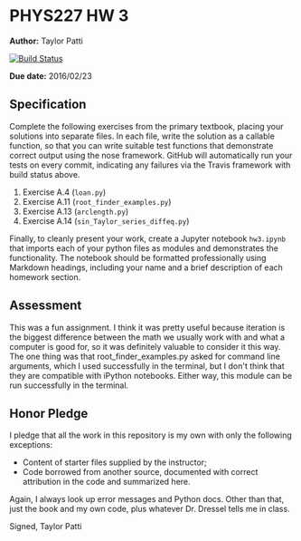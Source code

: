 # PHYS227 HW 3

**Author:** Taylor Patti

[![Build Status](https://travis-ci.org/chapman-phys227-2016s/hw-3-patti102.svg?branch=master)](https://travis-ci.org/chapman-phys227-2016s/hw-3-patti102)

**Due date:** 2016/02/23

## Specification

Complete the following exercises from the primary textbook, placing your solutions into separate files. In each file, write the solution as a callable function, so that you can write suitable test functions that demonstrate correct output using the nose framework. GitHub will automatically run your tests on every commit, indicating any failures via the Travis framework with build status above.

1. Exercise A.4 (```loan.py```)
1. Exercise A.11 (```root_finder_examples.py```)
1. Exercise A.13 (```arclength.py```)
1. Exercise A.14 (```sin_Taylor_series_diffeq.py```)

Finally, to cleanly present your work, create a Jupyter notebook ```hw3.ipynb``` that imports each of your python files as modules and demonstrates the functionality. The notebook should be formatted professionally using Markdown headings, including your name and a brief description of each homework section.

## Assessment

This was a fun assignment. I think it was pretty useful because iteration is the biggest difference between the math we usually work with and what a computer is good for, so it was definitely valuable to consider it this way. The one thing was that root_finder_examples.py asked for command line arguments, which I used successfully in the terminal, but I don't think that they are compatible with iPython notebooks. Either way, this module can be run successfully in the terminal.

## Honor Pledge

I pledge that all the work in this repository is my own with only the following exceptions:

* Content of starter files supplied by the instructor;
* Code borrowed from another source, documented with correct attribution in the code and summarized here.

Again, I always look up error messages and Python docs. Other than that, just the book and my own code, plus whatever Dr. Dressel tells me in class.

Signed,
Taylor Patti
